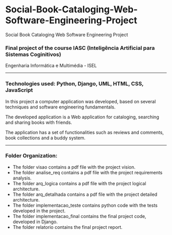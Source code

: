 # Social-Book-Cataloging-Web-Software-Engineering-Project
Social Book Cataloging Web Software Engineering Project

### Final project of the course IASC (Inteligência Artificial para Sistemas Coginitivos)

Engenharia Informática e Multimédia - ISEL

---

### Technologies used: Python, Django, UML, HTML, CSS, JavaScript

In this project a computer application was developed, based on several techniques and 
software engineering fundamentals. 

The developed application is a Web application for cataloging, searching and sharing books with friends. 

The application has a set of functionalities such as 
reviews and comments, book collections and a buddy system.

---

### Folder Organization:

* The folder visao contains a pdf file with the project vision.
* The folder analise_req contains a pdf file with the project requirements analysis.
* The folder arq_logica contains a pdf file with the project logical architecture.
* The folder arq_detalhada contains a pdf file with the project detailed architecture.
* The folder implementacao_teste contains python code with the tests developed in the project.
* The folder implementacao_final contains the final project code, developed in Django.
* The folder relatorio contains the final project report.


